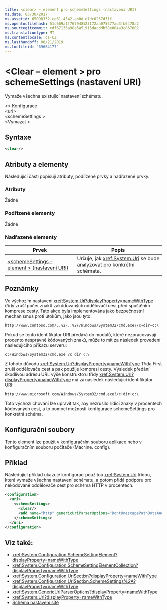 ```yaml
---
title: <clear> – element pro schemeSettings (nastavení URI)
ms.date: 03/30/2017
ms.assetid: 65098332-ce61-4542-ab8d-e7dc0257d31f
ms.openlocfilehash: 51c669aff767948523172aa075677ad3fb6478a2
ms.sourcegitcommit: cdf67135a98a5a51913dacddb58e004a3c867802
ms.translationtype: MT
ms.contentlocale: cs-CZ
ms.lasthandoff: 08/21/2019
ms.locfileid: "69664177"
---
```

# <a name="clear-element-for-schemesettings-uri-settings"></a>\<Clear – element > pro schemeSettings (nastavení URI)
Vymaže všechna existující nastavení schématu.  
  
 \<> Konfigurace  
\<uri>  
\<schemeSettings >  
\<Vymazat >  
  
## <a name="syntax"></a>Syntaxe  
  
```xml  
<clear/>  
```  
  
## <a name="attributes-and-elements"></a>Atributy a elementy  
 Následující části popisují atributy, podřízené prvky a nadřazené prvky.  
  
### <a name="attributes"></a>Atributy  
 Žádné  
  
### <a name="child-elements"></a>Podřízené elementy  
 Žádné  
  
### <a name="parent-elements"></a>Nadřazené elementy  
  
|Prvek|Popis|  
|-------------|-----------------|  
|[\<schemeSettings – element > (nastavení URI)](schemesettings-element-uri-settings.md)|Určuje, jak <xref:System.Uri> se bude analyzovat pro konkrétní schémata.|  
  
## <a name="remarks"></a>Poznámky  
 Ve výchozím nastavení <xref:System.Uri?displayProperty=nameWithType> třídy zruší počet znaků zakódovaných oddělovači cest před spuštěním komprese cesty. Tato akce byla implementována jako bezpečnostní mechanismus proti útokům, jako jsou tyto:  
  
 `http://www.contoso.com/..%2F..%2F/Windows/System32/cmd.exe?/c+dir+c:\`  
  
 Pokud se tento identifikátor URI předává do modulů, které nezpracovávají procento nesprávně kódovaných znaků, může to mít za následek provedení následujícího příkazu serveru:  
  
 `c:\Windows\System32\cmd.exe /c dir c:\`  
  
 Z tohoto důvodu <xref:System.Uri?displayProperty=nameWithType> Třída First zruší oddělovače cest a pak použije kompresi cesty. Výsledek předání škodlivou adresu URL výše konstruktoru třídy <xref:System.Uri?displayProperty=nameWithType> má za následek následující identifikátor URI:  
  
 `http://www.microsoft.com/Windows/System32/cmd.exe?/c+dir+c:\`  
  
 Toto výchozí chování lze upravit tak, aby nezrušilo řídicí znaky v procentech kódovaných cest, a to pomocí možnosti konfigurace schemeSettings pro konkrétní schéma.  
  
## <a name="configuration-files"></a>Konfigurační soubory  
 Tento element lze použít v konfiguračním souboru aplikace nebo v konfiguračním souboru počítače (Machine. config).  
  
## <a name="example"></a>Příklad  
 Následující příklad ukazuje konfiguraci použitou <xref:System.Uri> třídou, která vymaže všechna nastavení schématu, a potom přidá podporu pro nekódované oddělovače cest pro schéma HTTP v procentech.  
  
```xml  
<configuration>  
  <uri>  
    <schemeSettings>  
      <clear/>  
      <add name="http" genericUriParserOptions="DontUnescapePathDotsAndSlashes"/>  
    </schemeSettings>  
  </uri>  
</configuration>  
```  
  
## <a name="see-also"></a>Viz také:

- <xref:System.Configuration.SchemeSettingElement?displayProperty=nameWithType>
- <xref:System.Configuration.SchemeSettingElementCollection?displayProperty=nameWithType>
- <xref:System.Configuration.UriSection?displayProperty=nameWithType>
- <xref:System.Configuration.UriSection.SchemeSettings%2A?displayProperty=nameWithType>
- <xref:System.GenericUriParserOptions?displayProperty=nameWithType>
- <xref:System.Uri?displayProperty=nameWithType>
- [Schéma nastavení sítě](index.md)
